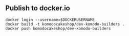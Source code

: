 ## Publish to docker.io
```
docker login --username=$DOCKERUSERNAME
docker build -t komodocakeshop/dev-komodo-builders .
docker push komodocakeshop/dev-komodo-builders
```
